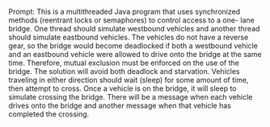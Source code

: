Prompt:
This is a multithreaded Java program that uses synchronized methods (reentrant locks or semaphores) to control access to a one-
lane bridge. One thread should simulate westbound vehicles and another thread should simulate eastbound vehicles. The vehicles 
do not have a reverse gear, so the bridge would become deadlocked if both a westbound vehicle and an eastbound vehicle were 
allowed to drive onto the bridge at the same time. Therefore, mutual exclusion must be enforced on the use of the bridge. 
The solution will avoid both deadlock and starvation. Vehicles traveling in either direction should wait (sleep) for some amount
of time, then attempt to cross. Once a vehicle is on the bridge, it will sleep to simulate crossing the bridge. There will be
a message when each vehicle drives onto the bridge and another message when that vehicle has completed the crossing. 
